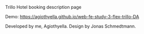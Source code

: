 Trillo Hotel booking description page

Demo: https://agiothyella.github.io/web-fe-study-3-flex-trillo-DA

Developed by me, Agiothyella. Design by Jonas Schmedtmann.
